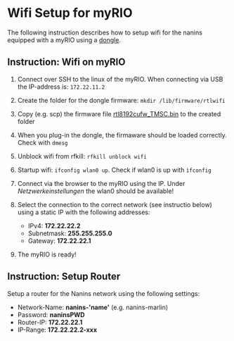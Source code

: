 # Wifi Setup for myRIO

The following instruction describes how to setup wifi for the nanins equipped with a myRIO using a [dongle](http://www.hardkernel.com/main/products/prdt_info.php?g_code=G137447734369).


## Instruction: Wifi on myRIO

1. Connect over SSH to the linux of the myRIO. When connecting via USB the IP-address is: `172.22.11.2`
2. Create the folder for the dongle firmware: `mkdir /lib/firmware/rtlwifi`
3. Copy (e.g. scp) the firmware file [rtl8192cufw_TMSC.bin](rtl8192cufw_TMSC.bin) to the created folder
4. When you plug-in the dongle, the firmaware should be loaded correctly. Check with `dmesg`
5. Unblock wifi from rfkill: `rfkill unblock wifi`
6. Startup wifi: `ifconfig wlan0 up`. Check if wlan0 is up with `ìfconfig`
7. Connect via the browser to the myRIO using the IP. Under *Netzwerkeinstellungen* the wlan0 should be available!
8. Select the connection to the correct network (see instructio below) using a static IP with the following addresses:

   - IPv4: **172.22.22.2**
   - Subnetmask: **255.255.255.0**
   - Gateway: **172.22.22.1**

9. The myRIO is ready!


## Instruction: Setup Router

Setup a router for the Nanins network using the following settings:

- Network-Name: **nanins-'name'** (e.g. nanins-marlin)
- Password: **naninsPWD**
- Router-IP: **172.22.22.1**
- IP-Range: **172.22.22.2-xxx**